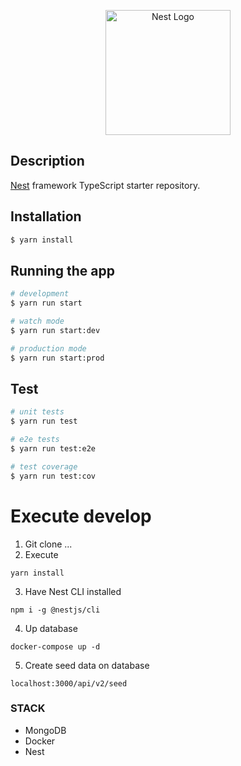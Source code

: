 <p align="center">
  <a href="http://nestjs.com/" target="blank"><img src="https://nestjs.com/img/logo-small.svg" width="200" alt="Nest Logo" /></a>
</p>

## Description

[Nest](https://github.com/nestjs/nest) framework TypeScript starter repository.

## Installation

```bash
$ yarn install
```

## Running the app

```bash
# development
$ yarn run start

# watch mode
$ yarn run start:dev

# production mode
$ yarn run start:prod
```

## Test

```bash
# unit tests
$ yarn run test

# e2e tests
$ yarn run test:e2e

# test coverage
$ yarn run test:cov
```

# Execute develop

1. Git clone ...
2. Execute

```
yarn install
```

3. Have Nest CLI installed

```
npm i -g @nestjs/cli
```

4. Up database

```
docker-compose up -d
```

5. Create seed data on database

```
localhost:3000/api/v2/seed
```

### STACK

- MongoDB
- Docker
- Nest
